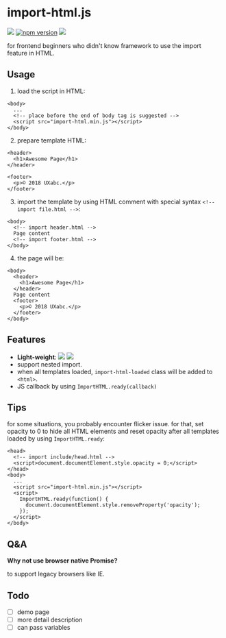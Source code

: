import-html.js
===

![](https://circleci.com/gh/yfxie/import-html.svg?style=svg)
[![npm version](https://badge.fury.io/js/import-html.js.svg)](https://badge.fury.io/js/import-html.js)
![](http://img.badgesize.io/yfxie/import-html/master/import-html.min.js.svg?compression=gzip)

for frontend beginners who didn't know framework to use the import feature in HTML.

Usage
---

1. load the script in HTML:
```
<body>
  ...
  <!-- place before the end of body tag is suggested -->
  <script src="import-html.min.js"></script>
</body>
```

2. prepare template HTML:
```
<header>
  <h1>Awesome Page</h1>
</header>
```
```
<footer>
  <p>© 2018 UXabc.</p>
</footer>
```

3. import the template by using HTML comment with special syntax `<!-- import file.html -->`:
```
<body>
  <!-- import header.html -->
  Page content
  <!-- import footer.html -->
</body>
```

4. the page will be:
```
<body>
  <header>
    <h1>Awesome Page</h1>
  </header>
  Page content
  <footer>
    <p>© 2018 UXabc.</p>
  </footer>
</body>
```


Features
---
- **Light-weight**: ![](http://img.badgesize.io/yfxie/import-html/master/import-html.min.js.svg)
![](http://img.badgesize.io/yfxie/import-html/master/import-html.min.js.svg?compression=gzip)
- support nested import.
- when all templates loaded, `import-html-loaded` class will be added to `<html>`.
- JS callback by using `ImportHTML.ready(callback)`

Tips
---
for some situations, you probably encounter flicker issue.
for that, set opacity to 0 to hide all HTML elements and reset opacity after all templates loaded by using `ImportHTML.ready`:

```
<head>
  <!-- import include/head.html -->
  <script>document.documentElement.style.opacity = 0;</script>
</head>
<body>
  ...
  <script src="import-html.min.js"></script>
  <script>
    ImportHTML.ready(function() {
      document.documentElement.style.removeProperty('opacity');
    });
  </script>
</body>

```

Q&A
---

**Why not use browser native Promise?**

to support legacy browsers like IE.

Todo
---
- [ ] demo page
- [ ] more detail description
- [ ] can pass variables
